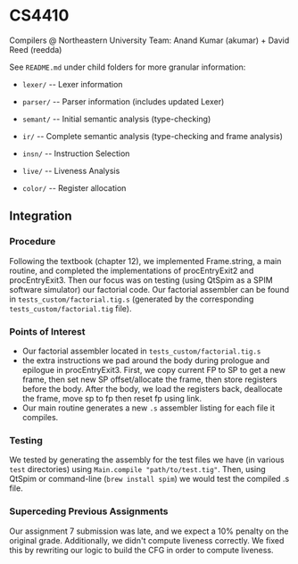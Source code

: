 # CS4410
Compilers @ Northeastern University
Team: Anand Kumar (akumar) + David Reed (reedda)

See `README.md` under child folders for more granular information:

- `lexer/` -- Lexer information

- `parser/` -- Parser information (includes updated Lexer)

- `semant/` -- Initial semantic analysis (type-checking)

- `ir/` -- Complete semantic analysis (type-checking and frame analysis)

- `insn/` -- Instruction Selection

- `live/` -- Liveness Analysis

- `color/` -- Register allocation

## Integration

### Procedure
Following the textbook (chapter 12), we implemented Frame.string, a main routine, and completed
the implementations of procEntryExit2 and procEntryExit3. Then our focus was on testing (using
QtSpim as a SPIM software simulator) our factorial code. Our factorial assembler can be found in
`tests_custom/factorial.tig.s` (generated by the corresponding `tests_custom/factorial.tig` file).

### Points of Interest
- Our factorial assembler located in `tests_custom/factorial.tig.s`
- the extra instructions we pad around the body during prologue and epilogue in procEntryExit3. First, we
copy current FP to SP to get a new frame, then set new SP offset/allocate the frame, then store registers before the body. After the body, we load the registers back, deallocate the frame, move sp to fp then reset fp using link.
- Our main routine generates a new `.s` assembler listing for each file it compiles.

### Testing
We tested by generating the assembly for the test files we have (in various `test` directories) using `Main.compile "path/to/test.tig"`. Then, using QtSpim or command-line (`brew install spim`) we would test the compiled .s file.

### Superceding Previous Assignments
Our assignment 7 submission was late, and we expect a 10% penalty on the original grade. Additionally, we didn't compute liveness correctly. We fixed this by rewriting our logic to build the CFG in order to compute liveness.
